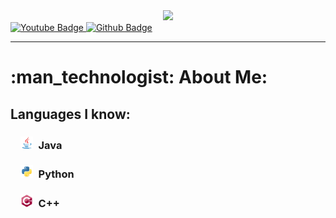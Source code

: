 <div align="center">
  <img src="./assets/BannerRounded100px.png"/>
</div>
<div id="badges">
  <a href="https://www.youtube.com/@Creeper7689/">
    <img src="https://img.shields.io/badge/YouTube-red?style=for-the-badge&logo=youtube&logoColor=white" alt="Youtube Badge"/>
  </a>
  <a href="https://www.github.com/Creeper76">
    <img src="https://img.shields.io/badge/Github-gray?style=for-the-badge&logo=github&logoColor=white" alt="Github Badge"/>
  </a>
</div>

---

<h1>:man_technologist: About Me: </h1>
<h2>Languages I know: </h2>
<h3>   <img src="./assets/java-icon.svg" width="20" height="20"> Java<h4>
<h3>   <img src="./assets/python-icon.svg" width="20" height="20"> Python<h4>
<h3>   <img src="./assets/cplusplus-icon.svg" width="20" height="20"> C++<h4>

<!--
**Creeper76/creeper76** is a ✨ _special_ ✨ repository because its `README.md` (this file) appears on your GitHub profile.

Here are some ideas to get you started:

- 🔭 I’m currently working on ...
- 🌱 I’m currently learning ...
- 👯 I’m looking to collaborate on ...
- 🤔 I’m looking for help with ...
- 💬 Ask me about ...
- 📫 How to reach me: ...
- 😄 Pronouns: ...
- ⚡ Fun fact: ...
-->
